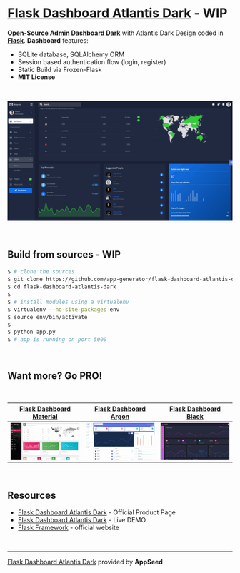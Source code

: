 # [Flask Dashboard Atlantis Dark](https://appseed.us/admin-dashboards/flask-dashboard-atlantis-dark) - WIP

**[Open-Source Admin Dashboard Dark](https://appseed.us/admin-dashboards/open-source)** with Atlantis Dark Design coded in **[Flask](https://palletsprojects.com/p/flask/)**. **Dashboard** features:

- SQLite database, SQLAlchemy ORM
- Session based authentication flow (login, register)
- Static Build via Frozen-Flask
- **MIT License**

<br />

![Flask Dashboard Atlantis Dark - Open-Source Admin Panel](https://raw.githubusercontent.com/app-generator/static/master/products/flask-dashboard-atlantis-dark-intro.gif)

<br />

## Build from sources - WIP

```bash
$ # clone the sources
$ git clone https://github.com/app-generator/flask-dashboard-atlantis-dark.git
$ cd flask-dashboard-atlantis-dark
$
$ # install modules using a virtualenv
$ virtualenv --no-site-packages env
$ source env/bin/activate
$
$ python app.py
$ # app is running on port 5000
```

<br />

## Want more? Go PRO!

<br />

| [Flask Dashboard Material](https://appseed.us/admin-dashboards/flask-dashboard-material-pro) | [Flask Dashboard Argon](https://appseed.us/admin-dashboards/flask-dashboard-argon-pro) | [Flask Dashboard Black](https://appseed.us/admin-dashboards/flask-dashboard-black-pro) |
| --- | --- | --- |
| [![Flask Dashboard Material PRO](https://raw.githubusercontent.com/app-generator/static/master/products/flask-dashboard-material-pro-intro.gif)](https://appseed.us/admin-dashboards/flask-dashboard-material-pro)  | [![Flask Dashboard Argon PRO](https://raw.githubusercontent.com/app-generator/static/master/products/flask-dashboard-argon-pro-intro.gif)](https://appseed.us/admin-dashboards/flask-dashboard-argon-pro) | [![Flask Dashboard Black PRO](https://raw.githubusercontent.com/app-generator/static/master/products/flask-dashboard-black-pro-intro.gif)](https://appseed.us/admin-dashboards/flask-dashboard-black-pro)

<br />

## Resources

- [Flask Dashboard Atlantis Dark](https://appseed.us/admin-dashboards/flask-dashboard-atlantis-dark) - Official Product Page
- [Flask Dashboard Atlantis Dark](https://flask-dashboard-atlantis.appseed.us/) - Live DEMO
- [Flask Framework](https://palletsprojects.com/p/flask/) - official website
 
<br />
 
---
[Flask Dashboard Atlantis Dark](https://appseed.us/admin-dashboards/flask-dashboard-atlantis-dark) provided by **AppSeed**
